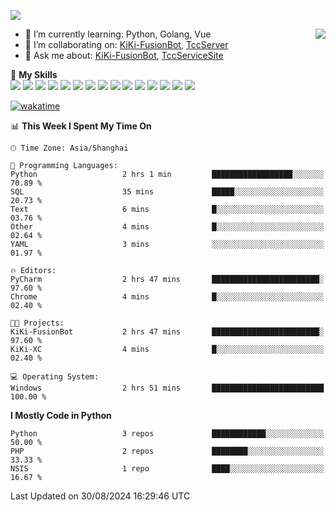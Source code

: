 [![](https://readme-typing-svg.herokuapp.com?size=25&duration=2500&color=8C43EA&vCenter=true&width=200&height=40&lines=Hi+there+%F0%9F%91%8B%F0%9F%8F%BB;I'm+KiKi-XC)](https://git.io/typing-svg)

<a href="#">
  <img align="right" src="https://github-readme-stats.vercel.app/api?username=KiKi-XC&count_private=true&show_icons=true&bg_color=15,f2f7fd,E0EAFC" />
</a>

- 🌱 I’m currently learning: Python, Golang, Vue
- 👯 I’m collaborating on: [KiKi-FusionBot](https://github.com/KiKi-XC/KiKi-FusionBot), [TccServer](https://github.com/Tcc-Items)
- 💬 Ask me about: [KiKi-FusionBot](https://github.com/KiKi-XC/KiKi-FusionBot), [TccServiceSite](https://github.com/KiKi-XC/TccServiceSite)

🌟 **My Skills**  
![](https://img.shields.io/badge/-Python-3e74a2?style=flat-square&logo=Python&logoColor=fff)
![](https://img.shields.io/badge/Go-00ADD8?logo=go&logoColor=fff&style=flat-square)
![](https://img.shields.io/badge/C%2B%2B-00599C?logo=cplusplus&logoColor=fff&style=flat-square)
![](https://img.shields.io/badge/-TypeScript-3178C6?style=flat-square&logo=TypeScript&logoColor=fff)
![](https://img.shields.io/badge/-Vue-4fc08d?style=flat-square&logo=Vue.js&logoColor=fff)
![](https://img.shields.io/badge/Node.js-5FA04E?logo=nodedotjs&logoColor=fff&style=flat-square)
![](https://img.shields.io/badge/HTML5-E34F26?logo=html5&logoColor=fff&style=flat-square)
![](https://img.shields.io/badge/CSS3-1572B6?logo=css3&logoColor=fff&style=flat-square)
![](https://img.shields.io/badge/Django-092E20?logo=django&logoColor=fff&style=flat-square)
![](https://img.shields.io/badge/-FastAPI-009688?style=flat-square&logo=FastAPI&logoColor=fff)
![](https://img.shields.io/badge/-Docker-2496ED?style=flat-square&logo=Docker&logoColor=fff)
![](https://img.shields.io/badge/-MongoDB-47A248?style=flat-square&logo=MongoDB&logoColor=fff)
![](https://img.shields.io/badge/MySQL-4479A1?logo=mysql&logoColor=fff&style=flat-square)
![](https://img.shields.io/badge/Wails-DF0000?logo=wails&logoColor=fff&style=flat-square)
![](https://img.shields.io/badge/Unreal%20Engine-0E1128?logo=unrealengine&logoColor=fff&style=flat-square)

[![wakatime](https://wakatime.com/badge/user/3f1d9aff-95f1-4428-8a86-4bfac71e39fa.svg)](https://wakatime.com/@3f1d9aff-95f1-4428-8a86-4bfac71e39fa)

<!--START_SECTION:waka-->
📊 **This Week I Spent My Time On** 

```text
🕑︎ Time Zone: Asia/Shanghai

💬 Programming Languages: 
Python                   2 hrs 1 min         ██████████████████░░░░░░░   70.89 % 
SQL                      35 mins             █████░░░░░░░░░░░░░░░░░░░░   20.73 % 
Text                     6 mins              █░░░░░░░░░░░░░░░░░░░░░░░░   03.76 % 
Other                    4 mins              █░░░░░░░░░░░░░░░░░░░░░░░░   02.64 % 
YAML                     3 mins              ░░░░░░░░░░░░░░░░░░░░░░░░░   01.97 % 

🔥 Editors: 
PyCharm                  2 hrs 47 mins       ████████████████████████░   97.60 % 
Chrome                   4 mins              █░░░░░░░░░░░░░░░░░░░░░░░░   02.40 % 

🐱‍💻 Projects: 
KiKi-FusionBot           2 hrs 47 mins       ████████████████████████░   97.60 % 
KiKi-XC                  4 mins              █░░░░░░░░░░░░░░░░░░░░░░░░   02.40 % 

💻 Operating System: 
Windows                  2 hrs 51 mins       █████████████████████████   100.00 % 
```

**I Mostly Code in Python** 

```text
Python                   3 repos             ████████████░░░░░░░░░░░░░   50.00 % 
PHP                      2 repos             ████████░░░░░░░░░░░░░░░░░   33.33 % 
NSIS                     1 repo              ████░░░░░░░░░░░░░░░░░░░░░   16.67 % 
```




 Last Updated on 30/08/2024 16:29:46 UTC
<!--END_SECTION:waka-->

